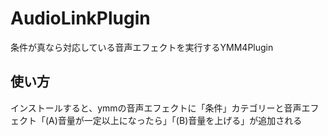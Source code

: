 # AudioLinkPlugin
条件が真なら対応している音声エフェクトを実行するYMM4Plugin
## 使い方
インストールすると、ymmの音声エフェクトに「条件」カテゴリーと音声エフェクト「(A)音量が一定以上になったら」「(B)音量を上げる」が追加される
